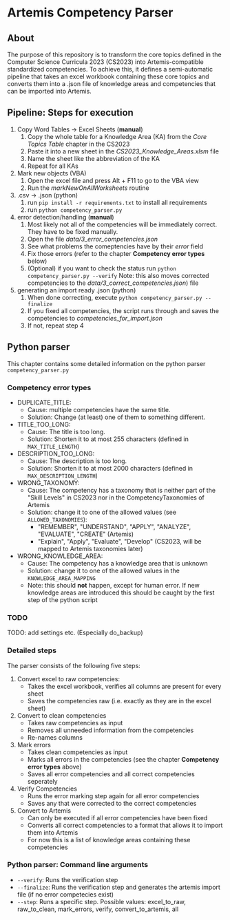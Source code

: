 # Artemis Competency Parser

## About
The purpose of this repository is to transform the core topics defined in the Computer Science Curricula 2023 (CS2023) into Artemis-compatible standardized competencies.
To achieve this, it defines a semi-automatic pipeline that takes an excel workbook containing these core topics and converts them into a .json file of knowledge areas and competencies that can be imported into Artemis.

## Pipeline: Steps for execution
1. Copy Word Tables -> Excel Sheets (**manual**)
    1. Copy the whole table for a Knowledge Area (KA) from the *Core Topics Table* chapter in the CS2023
    2. Paste it into a new sheet in the *CS2023_Knowledge_Areas.xlsm* file
    3. Name the sheet like the abbreviation of the KA
    4. Repeat for all KAs
2. Mark new objects (VBA)
	1. Open the excel file and press Alt + F11 to go to the VBA view
    2. Run the *markNewOnAllWorksheets* routine
3. .csv -> .json (python)
	1. run `pip install -r requirements.txt` to install all requirements
    2. run `python competency_parser.py`
4. error detection/handling (**manual**)
	1. Most likely not all of the competencies will be immediately correct. They have to be fixed manually.
    2. Open the file *data/3_error_competencies.json*
    3. See what problems the comeptencies have by their *error* field
    4. Fix those errors (refer to the chapter **Competency error types** below)
	5. (Optional) if you want to check the status run `python competency_parser.py --verify`
		Note: this also moves corrected competencies to the *data/3_correct_competencies.json*) file
5. generating an import ready .json (python)
	1. When done correcting, execute `python competency_parser.py --finalize`
    2. If you fixed all competencies, the script runs through and saves the competencies to *competencies_for_import.json*
    3. If not, repeat step 4
	
## Python parser 
This chapter contains some detailed information on the python parser `competency_parser.py`

### Competency error types
- DUPLICATE_TITLE: 
    - Cause: multiple competencies have the same title. 
    - Solution: Change (at least) one of them to something different.
- TITLE_TOO_LONG: 
    - Cause: The title is too long. 
    - Solution: Shorten it to at most 255 characters (defined in `MAX_TITLE_LENGTH`)
- DESCRIPTION_TOO_LONG: 
    - Cause: The description is too long. 
    - Solution: Shorten it to at most 2000 characters (defined in `MAX_DESCRIPTION_LENGTH`)
- WRONG_TAXONOMY: 
    - Cause: The competency has a taxonomy that is neither part of the "Skill Levels" in CS2023 nor in the CompetencyTaxonomies of Artemis
    - Solution: change it to one of the allowed values (see `ALLOWED_TAXONOMIES`): 
        - "REMEMBER", "UNDERSTAND", "APPLY", "ANALYZE", "EVALUATE", "CREATE" (Artemis)
        - "Explain", "Apply", "Evaluate", "Develop" (CS2023, will be mapped to Artemis taxonomies later)
- WRONG_KNOWLEDGE_AREA:
    - Cause: The competency has a knowledge area that is unknown
    - Solution: change it to one of the allowed values in the `KNOWLEDGE_AREA_MAPPING`
    - Note: this should **not** happen, except for human error. If new knowledge areas are introduced this should be caught by the first step of the python script

### TODO
TODO: add settings etc. (Especially do_backup)
	
### Detailed steps
The parser consists of the following five steps:
1. Convert excel to raw competencies: 
	- Takes the excel workbook, verifies all columns are present for every sheet
	- Saves the competencies raw (i.e. exactly as they are in the excel sheet)
2. Convert to clean competencies
	- Takes raw competencies as input
	- Removes all unneeded information from the competencies
	- Re-names columns
3. Mark errors
	- Takes clean competencies as input
	- Marks all errors in the competencies (see the chapter **Competency error types** above)
	- Saves all error competencies and all correct competencies seperately
4. Verify Competencies
	- Runs the error marking step again for all error competencies
	- Saves any that were corrected to the correct competencies
5. Convert to Artemis
	- Can only be executed if all error competencies have been fixed
	- Converts all correct competencies to a format that allows it to import them into Artemis
	- For now this is a list of knowledge areas containing these competencies
	
### Python parser: Command line arguments
- `--verify`: Runs the verification step 
- `--finalize`: Runs the verification step and generates the artemis import file (if no error competecies exist)
- `--step`: Runs a specific step. Possible values: excel_to_raw, raw_to_clean, mark_errors, verify, convert_to_artemis, all